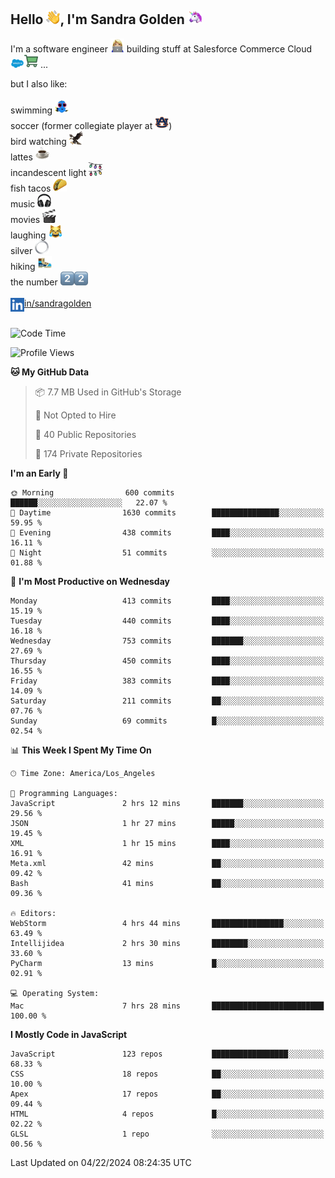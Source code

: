## Hello <img src="./static/emoji/wave.png" width="22" />, I'm Sandra Golden <img src="./static/emoji/unicorn-face.png" width="22" />

I'm a software engineer <img src="./static/emoji/female-technologist.png" width="22" /> building stuff at Salesforce Commerce Cloud <img src="./static/emoji/salesforce.png" width="22" /><img src="./static/emoji/commerce-cloud.png" width="22" />&nbsp;...

but I also like:<br/><br/>
swimming <img alt="swimming" src="./static/emoji/keep-swimming.png" width="22" /><br/>
soccer  (former collegiate player at <img src="./static/emoji/auburn.png" width="22" />)<br/>
bird watching <img src="./static/emoji/eagle.png" width="22" /><br/>
lattes <img src="./static/emoji/coffee.png" width="22" /><br/>
incandescent light <img src="./static/emoji/lights.png" width="22" /><br/>
fish tacos <img src="./static/emoji/taco.png" width="22" /><br/>
music <img src="./static/emoji/headphones.png" width="22" /><br/>
movies <img src="./static/emoji/movie-clapper.png" width="22" /><br/>
laughing <img src="./static/emoji/joy-cat.png" width="22" /><br/>
silver <img src="./static/emoji/silver-hoop.png" width="22" /><br/>
hiking <img src="./static/emoji/hiker.png" width="22" /><br/>
the number <img src="./static/emoji/two.png" width="22" /><img src="./static/emoji/two.png" width="22" />
<br/><br/>
<img align="left" alt="Sandra Golden | LinkedIn" width="22px" src="./static/emoji/linkedin.png" /> <a href="https://www.linkedin.com/in/sandragolden/">in/sandragolden</a>
<br/><br/>
<!--START_SECTION:waka-->
![Code Time](http://img.shields.io/badge/Code%20Time-286%20hrs%2041%20mins-blue)

![Profile Views](http://img.shields.io/badge/Profile%20Views-0-blue)

**🐱 My GitHub Data** 

> 📦 7.7 MB Used in GitHub's Storage 
 > 
> 🚫 Not Opted to Hire
 > 
> 📜 40 Public Repositories 
 > 
> 🔑 174 Private Repositories 
 > 
**I'm an Early 🐤** 

```text
🌞 Morning                600 commits         ██████░░░░░░░░░░░░░░░░░░░   22.07 % 
🌆 Daytime                1630 commits        ███████████████░░░░░░░░░░   59.95 % 
🌃 Evening                438 commits         ████░░░░░░░░░░░░░░░░░░░░░   16.11 % 
🌙 Night                  51 commits          ░░░░░░░░░░░░░░░░░░░░░░░░░   01.88 % 
```
📅 **I'm Most Productive on Wednesday** 

```text
Monday                   413 commits         ████░░░░░░░░░░░░░░░░░░░░░   15.19 % 
Tuesday                  440 commits         ████░░░░░░░░░░░░░░░░░░░░░   16.18 % 
Wednesday                753 commits         ███████░░░░░░░░░░░░░░░░░░   27.69 % 
Thursday                 450 commits         ████░░░░░░░░░░░░░░░░░░░░░   16.55 % 
Friday                   383 commits         ████░░░░░░░░░░░░░░░░░░░░░   14.09 % 
Saturday                 211 commits         ██░░░░░░░░░░░░░░░░░░░░░░░   07.76 % 
Sunday                   69 commits          █░░░░░░░░░░░░░░░░░░░░░░░░   02.54 % 
```


📊 **This Week I Spent My Time On** 

```text
🕑︎ Time Zone: America/Los_Angeles

💬 Programming Languages: 
JavaScript               2 hrs 12 mins       ███████░░░░░░░░░░░░░░░░░░   29.56 % 
JSON                     1 hr 27 mins        █████░░░░░░░░░░░░░░░░░░░░   19.45 % 
XML                      1 hr 15 mins        ████░░░░░░░░░░░░░░░░░░░░░   16.91 % 
Meta.xml                 42 mins             ██░░░░░░░░░░░░░░░░░░░░░░░   09.42 % 
Bash                     41 mins             ██░░░░░░░░░░░░░░░░░░░░░░░   09.36 % 

🔥 Editors: 
WebStorm                 4 hrs 44 mins       ████████████████░░░░░░░░░   63.49 % 
Intellijidea             2 hrs 30 mins       ████████░░░░░░░░░░░░░░░░░   33.60 % 
PyCharm                  13 mins             █░░░░░░░░░░░░░░░░░░░░░░░░   02.91 % 

💻 Operating System: 
Mac                      7 hrs 28 mins       █████████████████████████   100.00 % 
```

**I Mostly Code in JavaScript** 

```text
JavaScript               123 repos           █████████████████░░░░░░░░   68.33 % 
CSS                      18 repos            ██░░░░░░░░░░░░░░░░░░░░░░░   10.00 % 
Apex                     17 repos            ██░░░░░░░░░░░░░░░░░░░░░░░   09.44 % 
HTML                     4 repos             █░░░░░░░░░░░░░░░░░░░░░░░░   02.22 % 
GLSL                     1 repo              ░░░░░░░░░░░░░░░░░░░░░░░░░   00.56 % 
```




 Last Updated on 04/22/2024 08:24:35 UTC
<!--END_SECTION:waka-->
